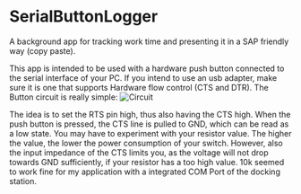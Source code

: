 # SerialButtonLogger
A background app for tracking work time and presenting it in a SAP friendly way (copy paste).

This app is intended to be used with a hardware push button connected to the serial interface of your PC. If you intend to use an usb adapter, make sure it is one that supports Hardware flow control (CTS and DTR).
The Button circuit is really simple:
![Circuit](./circuit.svg)

The idea is to set the RTS pin high, thus also having the CTS high. When the push button is pressed, the CTS line is pulled to GND, which can be read as a low state.
You may have to experiment with your resistor value. The higher the value, the lower the power consumption of your switch. However, also the input impedance of the CTS limits you, as the voltage will not drop towards GND sufficiently, if your resistor has a too high value. 10k seemed to work fine for my application with a integrated COM Port of the docking station.